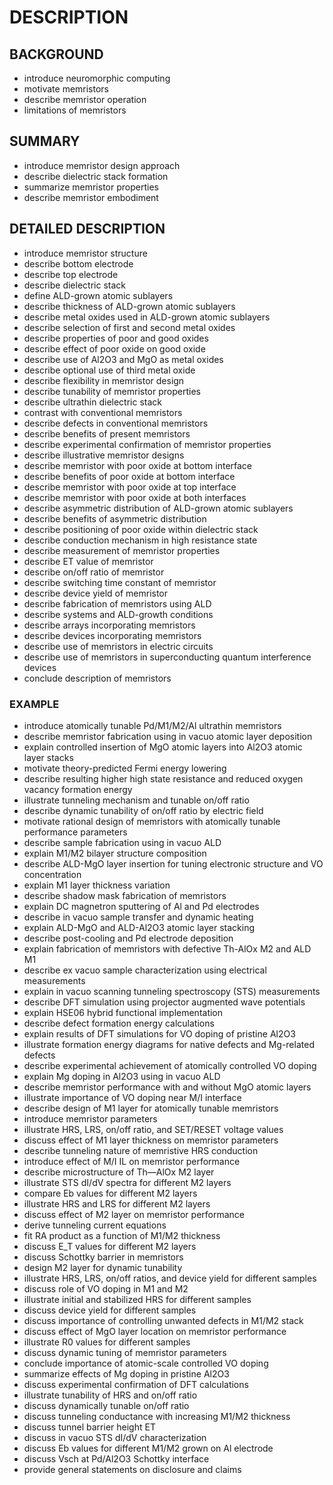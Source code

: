 # DESCRIPTION

## BACKGROUND

- introduce neuromorphic computing
- motivate memristors
- describe memristor operation
- limitations of memristors

## SUMMARY

- introduce memristor design approach
- describe dielectric stack formation
- summarize memristor properties
- describe memristor embodiment

## DETAILED DESCRIPTION

- introduce memristor structure
- describe bottom electrode
- describe top electrode
- describe dielectric stack
- define ALD-grown atomic sublayers
- describe thickness of ALD-grown atomic sublayers
- describe metal oxides used in ALD-grown atomic sublayers
- describe selection of first and second metal oxides
- describe properties of poor and good oxides
- describe effect of poor oxide on good oxide
- describe use of Al2O3 and MgO as metal oxides
- describe optional use of third metal oxide
- describe flexibility in memristor design
- describe tunability of memristor properties
- describe ultrathin dielectric stack
- contrast with conventional memristors
- describe defects in conventional memristors
- describe benefits of present memristors
- describe experimental confirmation of memristor properties
- describe illustrative memristor designs
- describe memristor with poor oxide at bottom interface
- describe benefits of poor oxide at bottom interface
- describe memristor with poor oxide at top interface
- describe memristor with poor oxide at both interfaces
- describe asymmetric distribution of ALD-grown atomic sublayers
- describe benefits of asymmetric distribution
- describe positioning of poor oxide within dielectric stack
- describe conduction mechanism in high resistance state
- describe measurement of memristor properties
- describe ET value of memristor
- describe on/off ratio of memristor
- describe switching time constant of memristor
- describe device yield of memristor
- describe fabrication of memristors using ALD
- describe systems and ALD-growth conditions
- describe arrays incorporating memristors
- describe devices incorporating memristors
- describe use of memristors in electric circuits
- describe use of memristors in superconducting quantum interference devices
- conclude description of memristors

### EXAMPLE

- introduce atomically tunable Pd/M1/M2/Al ultrathin memristors
- describe memristor fabrication using in vacuo atomic layer deposition
- explain controlled insertion of MgO atomic layers into Al2O3 atomic layer stacks
- motivate theory-predicted Fermi energy lowering
- describe resulting higher high state resistance and reduced oxygen vacancy formation energy
- illustrate tunneling mechanism and tunable on/off ratio
- describe dynamic tunability of on/off ratio by electric field
- motivate rational design of memristors with atomically tunable performance parameters
- describe sample fabrication using in vacuo ALD
- explain M1/M2 bilayer structure composition
- describe ALD-MgO layer insertion for tuning electronic structure and VO concentration
- explain M1 layer thickness variation
- describe shadow mask fabrication of memristors
- explain DC magnetron sputtering of Al and Pd electrodes
- describe in vacuo sample transfer and dynamic heating
- explain ALD-MgO and ALD-Al2O3 atomic layer stacking
- describe post-cooling and Pd electrode deposition
- explain fabrication of memristors with defective Th-AlOx M2 and ALD M1
- describe ex vacuo sample characterization using electrical measurements
- explain in vacuo scanning tunneling spectroscopy (STS) measurements
- describe DFT simulation using projector augmented wave potentials
- explain HSE06 hybrid functional implementation
- describe defect formation energy calculations
- explain results of DFT simulations for VO doping of pristine Al2O3
- illustrate formation energy diagrams for native defects and Mg-related defects
- describe experimental achievement of atomically controlled VO doping
- explain Mg doping in Al2O3 using in vacuo ALD
- describe memristor performance with and without MgO atomic layers
- illustrate importance of VO doping near M/I interface
- describe design of M1 layer for atomically tunable memristors
- introduce memristor parameters
- illustrate HRS, LRS, on/off ratio, and SET/RESET voltage values
- discuss effect of M1 layer thickness on memristor parameters
- describe tunneling nature of memristive HRS conduction
- introduce effect of M/I IL on memristor performance
- describe microstructure of Th—AlOx M2 layer
- illustrate STS dI/dV spectra for different M2 layers
- compare Eb values for different M2 layers
- illustrate HRS and LRS for different M2 layers
- discuss effect of M2 layer on memristor performance
- derive tunneling current equations
- fit RA product as a function of M1/M2 thickness
- discuss E_T values for different M2 layers
- discuss Schottky barrier in memristors
- design M2 layer for dynamic tunability
- illustrate HRS, LRS, on/off ratios, and device yield for different samples
- discuss role of VO doping in M1 and M2
- illustrate initial and stabilized HRS for different samples
- discuss device yield for different samples
- discuss importance of controlling unwanted defects in M1/M2 stack
- discuss effect of MgO layer location on memristor performance
- illustrate R0 values for different samples
- discuss dynamic tuning of memristor parameters
- conclude importance of atomic-scale controlled VO doping
- summarize effects of Mg doping in pristine Al2O3
- discuss experimental confirmation of DFT calculations
- illustrate tunability of HRS and on/off ratio
- discuss dynamically tunable on/off ratio
- discuss tunneling conductance with increasing M1/M2 thickness
- discuss tunnel barrier height ET
- discuss in vacuo STS dI/dV characterization
- discuss Eb values for different M1/M2 grown on Al electrode
- discuss Vsch at Pd/Al2O3 Schottky interface
- provide general statements on disclosure and claims


